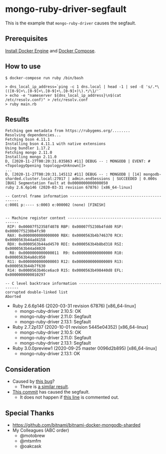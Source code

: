 # mongo-ruby-driver-segfault

This is the example that `mongo-ruby-driver` causes the segfault.

## Prerequisites

[Install Docker Engine](https://docs.docker.com/engine/install/) and [Docker Compose](https://docs.docker.com/compose/install/).

## How to use

```
$ docker-compose run ruby /bin/bash

> dns_local_ip_address=`ping -c 1 dns.local | head -1 | sed -E 's/.*\(([0-9]+\.[0-9]+\.[0-9]+\.[0-9]+)\).*/\1/'`
> echo -e "nameserver ${dns_local_ip_address}\n$(cat /etc/resolv.conf)" > /etc/resolv.conf
> ruby main.rb
```

## Results

```
Fetching gem metadata from https://rubygems.org/........
Resolving dependencies...
Fetching bson 4.11.1
Installing bson 4.11.1 with native extensions
Using bundler 1.17.2
Fetching mongo 2.11.0
Installing mongo 2.11.0
D, [2020-11-27T00:20:31.035863 #11] DEBUG -- : MONGODB | EVENT: #<TopologyOpening topology=Unknown[]>
...
D, [2020-11-27T00:20:31.145112 #11] DEBUG -- : MONGODB | [14] mongodb-sharded.cluster.local:27017 | admin.endSessions | SUCCEEDED | 0.000s
[BUG] Segmentation fault at 0x0000000000000050
ruby 2.6.6p146 (2020-03-31 revision 67876) [x86_64-linux]

-- Control frame information -----------------------------------------------
c:0001 p:---- s:0003 e:000002 (none) [FINISH]


-- Machine register context ------------------------------------------------
 RIP: 0x00007f52358f4078 RBP: 0x00007f5230b4fdd0 RSP: 0x00007f5230b4fc90
 RAX: 0x0000000000000000 RBX: 0x0000563b4b746370 RCX: 0x0000563b44ad4158
 RDX: 0x0000563b44ad4570 RDI: 0x0000563b4b8bd318 RSI: 0x0000563b44ad4020
  R8: 0x0000000000000011  R9: 0x0000000000000000 R10: 0x0000563b4a8dc050
 R11: 0x0000000000000003 R12: 0x0000000000000009 R13: 0x0000563b44b7f630
 R14: 0x0000563b46ce6ac0 R15: 0x0000563b498440d8 EFL: 0x0000000000010297

-- C level backtrace information -------------------------------------------
corrupted double-linked list
Aborted
```

- Ruby 2.6.6p146 (2020-03-31 revision 67876) [x86_64-linux]
  - mongo-ruby-driver 2.10.5: OK
  - mongo-ruby-driver 2.11.0: Segfault
  - mongo-ruby-driver 2.13.1: Segfault
- Ruby 2.7.2p137 (2020-10-01 revision 5445e04352) [x86_64-linux]
  - mongo-ruby-driver 2.10.5: OK
  - mongo-ruby-driver 2.11.0: Segfault
  - mongo-ruby-driver 2.13.1: Segfault
- Ruby 3.0.0preview1 (2020-09-25 master 0096d2b895) [x86_64-linux]
  - mongo-ruby-driver 2.13.1: OK

## Consideration

- Caused by [this bug](https://bugs.ruby-lang.org/issues/16288)?
  - There is [a similar result](https://github.com/ruby-concurrency/concurrent-ruby/issues/808#issuecomment-534944201).
- [This commit](https://github.com/mongodb/mongo-ruby-driver/commit/485ee7b24a1d34b3ea52b998dfd4dcc25454b6a5) has caused the segfault.
  - It does not happen if [this line](https://github.com/mongodb/mongo-ruby-driver/commit/485ee7b24a1d34b3ea52b998dfd4dcc25454b6a5#diff-10c9bc0ac2ab9e61b772cab992027054809ec5e71268a32541e374a7e7b5af9aR70) is commented out.

## Special Thanks

- https://github.com/bitnami/bitnami-docker-mongodb-sharded
- My Colleagues (ABC order)
  - @motobrew
  - @mtsmfm
  - @oakcask
